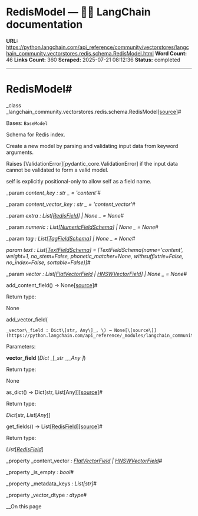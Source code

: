 # RedisModel — 🦜🔗 LangChain  documentation

**URL:** https://python.langchain.com/api_reference/community/vectorstores/langchain_community.vectorstores.redis.schema.RedisModel.html
**Word Count:** 46
**Links Count:** 360
**Scraped:** 2025-07-21 08:12:36
**Status:** completed

---

# RedisModel\#

_class _langchain\_community.vectorstores.redis.schema.RedisModel[\[source\]](https://python.langchain.com/api_reference/_modules/langchain_community/vectorstores/redis/schema.html#RedisModel)\#     

Bases: `BaseModel`

Schema for Redis index.

Create a new model by parsing and validating input data from keyword arguments.

Raises \[ValidationError\]\[pydantic\_core.ValidationError\] if the input data cannot be validated to form a valid model.

self is explicitly positional-only to allow self as a field name.

_param _content\_key _: str_ _ = 'content'_\#     

_param _content\_vector\_key _: str_ _ = 'content\_vector'_\#     

_param _extra _: List\[[RedisField](https://python.langchain.com/api_reference/community/vectorstores/langchain_community.vectorstores.redis.schema.RedisField.html#langchain_community.vectorstores.redis.schema.RedisField "langchain_community.vectorstores.redis.schema.RedisField")\] | None_ _ = None_\#     

_param _numeric _: List\[[NumericFieldSchema](https://python.langchain.com/api_reference/community/vectorstores/langchain_community.vectorstores.redis.schema.NumericFieldSchema.html#langchain_community.vectorstores.redis.schema.NumericFieldSchema "langchain_community.vectorstores.redis.schema.NumericFieldSchema")\] | None_ _ = None_\#     

_param _tag _: List\[[TagFieldSchema](https://python.langchain.com/api_reference/community/vectorstores/langchain_community.vectorstores.redis.schema.TagFieldSchema.html#langchain_community.vectorstores.redis.schema.TagFieldSchema "langchain_community.vectorstores.redis.schema.TagFieldSchema")\] | None_ _ = None_\#     

_param _text _: List\[[TextFieldSchema](https://python.langchain.com/api_reference/community/vectorstores/langchain_community.vectorstores.redis.schema.TextFieldSchema.html#langchain_community.vectorstores.redis.schema.TextFieldSchema "langchain_community.vectorstores.redis.schema.TextFieldSchema")\]__ = \[TextFieldSchema\(name='content', weight=1, no\_stem=False, phonetic\_matcher=None, withsuffixtrie=False, no\_index=False, sortable=False\)\]_\#     

_param _vector _: List\[[FlatVectorField](https://python.langchain.com/api_reference/community/vectorstores/langchain_community.vectorstores.redis.schema.FlatVectorField.html#langchain_community.vectorstores.redis.schema.FlatVectorField "langchain_community.vectorstores.redis.schema.FlatVectorField") | [HNSWVectorField](https://python.langchain.com/api_reference/community/vectorstores/langchain_community.vectorstores.redis.schema.HNSWVectorField.html#langchain_community.vectorstores.redis.schema.HNSWVectorField "langchain_community.vectorstores.redis.schema.HNSWVectorField")\] | None_ _ = None_\#     

add\_content\_field\(\) → None[\[source\]](https://python.langchain.com/api_reference/_modules/langchain_community/vectorstores/redis/schema.html#RedisModel.add_content_field)\#     

Return type:     

None

add\_vector\_field\(

    _vector\_field : Dict\[str, Any\]_, \) → None[\[source\]](https://python.langchain.com/api_reference/_modules/langchain_community/vectorstores/redis/schema.html#RedisModel.add_vector_field)\#     

Parameters:     

**vector\_field** \(_Dict_ _\[__str_ _,__Any_ _\]_\)

Return type:     

None

as\_dict\(\) → Dict\[str, List\[Any\]\][\[source\]](https://python.langchain.com/api_reference/_modules/langchain_community/vectorstores/redis/schema.html#RedisModel.as_dict)\#     

Return type:     

_Dict_\[str, _List_\[_Any_\]\]

get\_fields\(\) → List\[[RedisField](https://python.langchain.com/api_reference/community/vectorstores/langchain_community.vectorstores.redis.schema.RedisField.html#langchain_community.vectorstores.redis.schema.RedisField "langchain_community.vectorstores.redis.schema.RedisField")\][\[source\]](https://python.langchain.com/api_reference/_modules/langchain_community/vectorstores/redis/schema.html#RedisModel.get_fields)\#     

Return type:     

_List_\[[_RedisField_](https://python.langchain.com/api_reference/community/vectorstores/langchain_community.vectorstores.redis.schema.RedisField.html#langchain_community.vectorstores.redis.schema.RedisField "langchain_community.vectorstores.redis.schema.RedisField")\]

_property _content\_vector _: [FlatVectorField](https://python.langchain.com/api_reference/community/vectorstores/langchain_community.vectorstores.redis.schema.FlatVectorField.html#langchain_community.vectorstores.redis.schema.FlatVectorField "langchain_community.vectorstores.redis.schema.FlatVectorField") | [HNSWVectorField](https://python.langchain.com/api_reference/community/vectorstores/langchain_community.vectorstores.redis.schema.HNSWVectorField.html#langchain_community.vectorstores.redis.schema.HNSWVectorField "langchain_community.vectorstores.redis.schema.HNSWVectorField")_\#     

_property _is\_empty _: bool_\#     

_property _metadata\_keys _: List\[str\]_\#     

_property _vector\_dtype _: dtype_\#     

__On this page